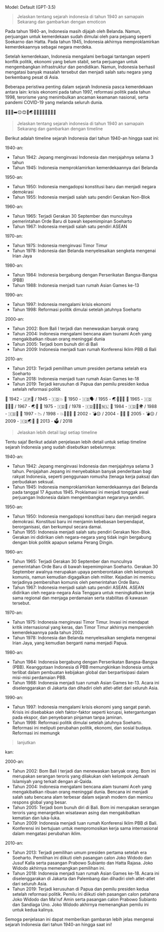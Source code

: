 Model: Default (GPT-3.5)

> Jelaskan tentang sejarah indonesia di tahun 1940 an samapain Sekarang dan gambarkan dengan emoticon

Pada tahun 1940-an, Indonesia masih dijajah oleh Belanda. Namun, perjuangan untuk kemerdekaan sudah dimulai oleh para pejuang seperti Soekarno dan Hatta. Pada tahun 1945, Indonesia akhirnya memproklamirkan kemerdekaannya sebagai negara merdeka.

Setelah kemerdekaan, Indonesia mengalami berbagai tantangan seperti konflik politik, ekonomi yang belum stabil, serta perjuangan untuk mengembangkan infrastruktur dan pendidikan. Namun, Indonesia berhasil mengatasi banyak masalah tersebut dan menjadi salah satu negara yang berkembang pesat di Asia.

Beberapa peristiwa penting dalam sejarah Indonesia pasca kemerdekaan antara lain: krisis ekonomi pada tahun 1997, reformasi politik pada tahun 1998, terorisme yang menimbulkan ancaman keamanan nasional, serta pandemi COVID-19 yang melanda seluruh dunia.

📜🇮🇩➡️😔😊🌟🌏🔝💪🏽💼🚀🙏🏽💉

> Jelaskan tentang sejarah indonesia di tahun 1940 an samapain Sekarang dan gambarkan dengan timeline

Berikut adalah timeline sejarah Indonesia dari tahun 1940-an hingga saat ini:

1940-an:

*   Tahun 1942: Jepang menginvasi Indonesia dan menjajahnya selama 3 tahun
*   Tahun 1945: Indonesia memproklamirkan kemerdekaannya dari Belanda

1950-an:

*   Tahun 1950: Indonesia mengadopsi konstitusi baru dan menjadi negara demokrasi
*   Tahun 1955: Indonesia menjadi salah satu pendiri Gerakan Non-Blok

1960-an:

*   Tahun 1965: Terjadi Gerakan 30 September dan munculnya pemerintahan Orde Baru di bawah kepemimpinan Soeharto
*   Tahun 1967: Indonesia menjadi salah satu pendiri ASEAN

1970-an:

*   Tahun 1975: Indonesia menginvasi Timor Timur
*   Tahun 1978: Indonesia dan Belanda menyelesaikan sengketa mengenai Irian Jaya

1980-an:

*   Tahun 1984: Indonesia bergabung dengan Perserikatan Bangsa-Bangsa (PBB)
*   Tahun 1988: Indonesia menjadi tuan rumah Asian Games ke-13

1990-an:

*   Tahun 1997: Indonesia mengalami krisis ekonomi
*   Tahun 1998: Reformasi politik dimulai setelah jatuhnya Soeharto

2000-an:

*   Tahun 2002: Bom Bali I terjadi dan menewaskan banyak orang
*   Tahun 2004: Indonesia mengalami bencana alam tsunami Aceh yang mengakibatkan ribuan orang meninggal dunia
*   Tahun 2005: Terjadi bom bunuh diri di Bali
*   Tahun 2009: Indonesia menjadi tuan rumah Konferensi Iklim PBB di Bali

2010-an:

*   Tahun 2013: Terjadi pemilihan umum presiden pertama setelah era Soeharto
*   Tahun 2018: Indonesia menjadi tuan rumah Asian Games ke-18
*   Tahun 2019: Terjadi kerusuhan di Papua dan pemilu presiden kedua setelah reformasi politik

📅 1942 - 🇯🇵🏯 / 1945 - 🇮🇩💥 📅 1950 - 🇮🇩🗣️ / 1955 - 🌏🙅🏽‍♂️ 📅 1965 - 🇮🇩👨🏽‍✈️ / 1967 - 🌏🤝 📅 1975 - 🇮🇩🚀 / 1978 - 🇮🇩👊🏽🤝🇳🇱 📅 1984 - 🇮🇩🤝🌍 / 1988 - 🇮🇩🥇 📅 1997 - 📉 / 1998 - 💥👨🏽‍💼 📅 2002 - 💣😔 / 2004 - 🌊💔 📅 2005 - 💣😔 / 2009 - 🇮🇩🌏🤝 📅 2013 - 🗳️ / 2018

> Jelaskan lebih detail lagi setiap timeline

Tentu saja! Berikut adalah penjelasan lebih detail untuk setiap timeline sejarah Indonesia yang sudah disebutkan sebelumnya:

1940-an:

*   Tahun 1942: Jepang menginvasi Indonesia dan menjajahnya selama 3 tahun. Penjajahan Jepang ini menyebabkan banyak penderitaan bagi rakyat Indonesia, seperti penggunaan romusha (tenaga kerja paksa) dan perbudakan seksual.
*   Tahun 1945: Indonesia memproklamirkan kemerdekaannya dari Belanda pada tanggal 17 Agustus 1945. Proklamasi ini menjadi tonggak awal perjuangan Indonesia dalam mengembangkan negaranya sendiri.

1950-an:

*   Tahun 1950: Indonesia mengadopsi konstitusi baru dan menjadi negara demokrasi. Konstitusi baru ini menjamin kebebasan berpendapat, berorganisasi, dan berkumpul secara damai.
*   Tahun 1955: Indonesia menjadi salah satu pendiri Gerakan Non-Blok. Gerakan ini didirikan oleh negara-negara yang tidak ingin bergabung dengan blok politik apapun selama Perang Dingin.

1960-an:

*   Tahun 1965: Terjadi Gerakan 30 September dan munculnya pemerintahan Orde Baru di bawah kepemimpinan Soeharto. Gerakan 30 September awalnya merupakan upaya pemberontakan oleh kelompok komunis, namun kemudian digagalkan oleh militer. Kejadian ini memicu terjadinya pembersihan komunis oleh pemerintahan Orde Baru.
*   Tahun 1967: Indonesia menjadi salah satu pendiri ASEAN. ASEAN didirikan oleh negara-negara Asia Tenggara untuk meningkatkan kerja sama regional dan menjaga perdamaian serta stabilitas di kawasan tersebut.

1970-an:

*   Tahun 1975: Indonesia menginvasi Timor Timur. Invasi ini mendapat kritik internasional yang keras, dan Timor Timur akhirnya memperoleh kemerdekaannya pada tahun 2002.
*   Tahun 1978: Indonesia dan Belanda menyelesaikan sengketa mengenai Irian Jaya, yang kemudian berganti nama menjadi Papua.

1980-an:

*   Tahun 1984: Indonesia bergabung dengan Perserikatan Bangsa-Bangsa (PBB). Keanggotaan Indonesia di PBB memungkinkan Indonesia untuk terlibat dalam pembuatan kebijakan global dan berpartisipasi dalam misi-misi perdamaian PBB.
*   Tahun 1988: Indonesia menjadi tuan rumah Asian Games ke-13. Acara ini diselenggarakan di Jakarta dan dihadiri oleh atlet-atlet dari seluruh Asia.

1990-an:

*   Tahun 1997: Indonesia mengalami krisis ekonomi yang sangat parah. Krisis ini disebabkan oleh faktor-faktor seperti korupsi, ketergantungan pada ekspor, dan penyebaran pinjaman tanpa jaminan.
*   Tahun 1998: Reformasi politik dimulai setelah jatuhnya Soeharto. Reformasi ini meliputi perubahan politik, ekonomi, dan sosial budaya. Reformasi ini memungk

> lanjutkan

kan:

2000-an:

*   Tahun 2002: Bom Bali I terjadi dan menewaskan banyak orang. Bom ini merupakan serangan teroris yang dilakukan oleh kelompok Jemaah Islamiyah yang terkait dengan al-Qaida.
*   Tahun 2004: Indonesia mengalami bencana alam tsunami Aceh yang mengakibatkan ribuan orang meninggal dunia. Bencana ini menjadi salah satu bencana alam terbesar dalam sejarah modern dan memicu respons global yang besar.
*   Tahun 2005: Terjadi bom bunuh diri di Bali. Bom ini merupakan serangan teroris yang menargetkan wisatawan asing dan mengakibatkan kematian dan luka-luka.
*   Tahun 2009: Indonesia menjadi tuan rumah Konferensi Iklim PBB di Bali. Konferensi ini bertujuan untuk mempromosikan kerja sama internasional dalam mengatasi perubahan iklim.

2010-an:

*   Tahun 2013: Terjadi pemilihan umum presiden pertama setelah era Soeharto. Pemilihan ini diikuti oleh pasangan calon Joko Widodo dan Jusuf Kalla serta pasangan Prabowo Subianto dan Hatta Rajasa. Joko Widodo akhirnya memenangkan pemilihan ini.
*   Tahun 2018: Indonesia menjadi tuan rumah Asian Games ke-18. Acara ini diselenggarakan di Jakarta dan Palembang dan dihadiri oleh atlet-atlet dari seluruh Asia.
*   Tahun 2019: Terjadi kerusuhan di Papua dan pemilu presiden kedua setelah reformasi politik. Pemilu ini diikuti oleh pasangan calon petahana Joko Widodo dan Ma'ruf Amin serta pasangan calon Prabowo Subianto dan Sandiaga Uno. Joko Widodo akhirnya memenangkan pemilu ini untuk kedua kalinya.

Semoga penjelasan ini dapat memberikan gambaran lebih jelas mengenai sejarah Indonesia dari tahun 1940-an hingga saat ini!
